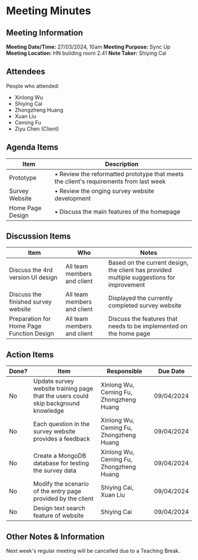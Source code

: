 # Meeting Minutes
## Meeting Information
**Meeting Date/Time:** 27/03/2024, 10am 
**Meeting Purpose:** Sync Up  
**Meeting Location:** HN building room 2.41
**Note Taker:** Shiying Cai

## Attendees
People who attended:
- Xinlong Wu
- Shiying Cai
- Zhongzheng Huang
- Xuan Liu
- Ceming Fu
- Ziyu Chen (Client)

## Agenda Items

Item | Description
---- | ----
Prototype | • Review the reformatted prototype that meets the client's requirements from last week 
Survey Website | • Review the onging survey website development
Home Page Design | • Discuss the main features of the homepage 

## Discussion Items
Item | Who | Notes 
---- | ---- | ---- 
Discuss the 4rd version UI design | All team members and client | Based on the current design, the client has provided multiple suggestions for improvement
Discuss the finished survey website | All team members and client | Displayed the currently completed survey website
Preparation for Home Page Function Design | All team members and client | Discuss the features that needs to be implemented on the home page 
## Action Items
| Done? | Item | Responsible | Due Date |
| ---- | ---- | ---- | ---- |
| No | Update survey website training page that the users could skip background knowledge | Xinlong Wu, Ceming Fu, Zhongzheng Huang | 09/04/2024 |
| No | Each question in the survey website provides a feedback | Xinlong Wu, Ceming Fu, Zhongzheng Huang | 09/04/2024 |
| No | Create a MongoDB database for testing the survey data | Xinlong Wu, Ceming Fu, Zhongzheng Huang | 09/04/2024 |
| No | Modify the scenario of the entry page provided by the client | Shiying Cai, Xuan Liu                   | 09/04/2024 |
| No | Design text search feature of website | Shiying Cai                             | 09/04/2024 |

## Other Notes & Information
Next week's regular meeting will be cancelled due to a Teaching Break.
